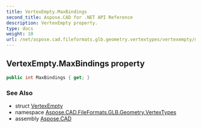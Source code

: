 ```yaml
---
title: VertexEmpty.MaxBindings
second_title: Aspose.CAD for .NET API Reference
description: VertexEmpty property. 
type: docs
weight: 10
url: /net/aspose.cad.fileformats.glb.geometry.vertextypes/vertexempty/maxbindings/
---
```

## VertexEmpty.MaxBindings property

```csharp
public int MaxBindings { get; }
```

### See Also

* struct [VertexEmpty](../)
* namespace [Aspose.CAD.FileFormats.GLB.Geometry.VertexTypes](../../vertexempty/)
* assembly [Aspose.CAD](../../../)



